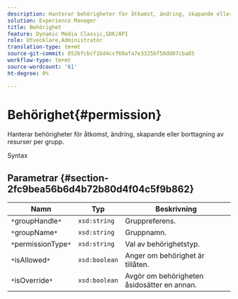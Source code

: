 ```yaml
---
description: Hanterar behörigheter för åtkomst, ändring, skapande eller borttagning av resurser per grupp.
solution: Experience Manager
title: Behörighet
feature: Dynamic Media Classic,SDK/API
role: Utvecklare,Administratör
translation-type: tm+mt
source-git-commit: 052bfcbcf1bd4ccf60afa7e3325bf58dd07cba85
workflow-type: tm+mt
source-wordcount: '61'
ht-degree: 0%

---
```



# Behörighet{#permission}

Hanterar behörigheter för åtkomst, ändring, skapande eller borttagning av resurser per grupp.

Syntax

## Parametrar {#section-2fc9bea56b6d4b72b80d4f04c5f9b862}

| Namn | Typ | Beskrivning |
|---|---|---|
| `*`groupHandle`*` | `xsd:string` | Gruppreferens. |
| `*`groupName`*` | `xsd:string` | Gruppnamn. |
| `*`permissionType`*` | `xsd:string` | Val av behörighetstyp. |
| `*`isAllowed`*` | `xsd:boolean` | Anger om behörighet är tillåten. |
| `*`isOverride`*` | `xsd:boolean` | Avgör om behörigheten åsidosätter en annan. |

